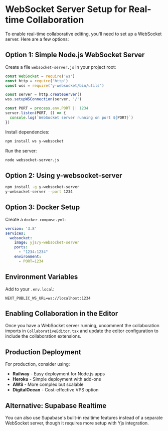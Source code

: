 # WebSocket Server Setup for Real-time Collaboration

To enable real-time collaborative editing, you'll need to set up a WebSocket server. Here are a few options:

## Option 1: Simple Node.js WebSocket Server

Create a file `websocket-server.js` in your project root:

```javascript
const WebSocket = require('ws')
const http = require('http')
const wss = require('y-websocket/bin/utils')

const server = http.createServer()
wss.setupWSConnection(server, '/')

const PORT = process.env.PORT || 1234
server.listen(PORT, () => {
  console.log(`WebSocket server running on port ${PORT}`)
})
```

Install dependencies:
```bash
npm install ws y-websocket
```

Run the server:
```bash
node websocket-server.js
```

## Option 2: Using y-websocket-server

```bash
npm install -g y-websocket-server
y-websocket-server --port 1234
```

## Option 3: Docker Setup

Create a `docker-compose.yml`:

```yaml
version: '3.8'
services:
  websocket:
    image: yjs/y-websocket-server
    ports:
      - "1234:1234"
    environment:
      - PORT=1234
```

## Environment Variables

Add to your `.env.local`:

```
NEXT_PUBLIC_WS_URL=ws://localhost:1234
```

## Enabling Collaboration in the Editor

Once you have a WebSocket server running, uncomment the collaboration imports in `CollaborativeEditor.tsx` and update the editor configuration to include the collaboration extensions.

## Production Deployment

For production, consider using:
- **Railway** - Easy deployment for Node.js apps
- **Heroku** - Simple deployment with add-ons
- **AWS** - More complex but scalable
- **DigitalOcean** - Cost-effective VPS option

## Alternative: Supabase Realtime

You can also use Supabase's built-in realtime features instead of a separate WebSocket server, though it requires more setup with Yjs integration.
